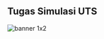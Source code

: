 ## Tugas Simulasi UTS
  ![banner 1x2](https://github.com/user-attachments/assets/874d3a83-4869-4b90-8f1d-e73d06f90a1b)

